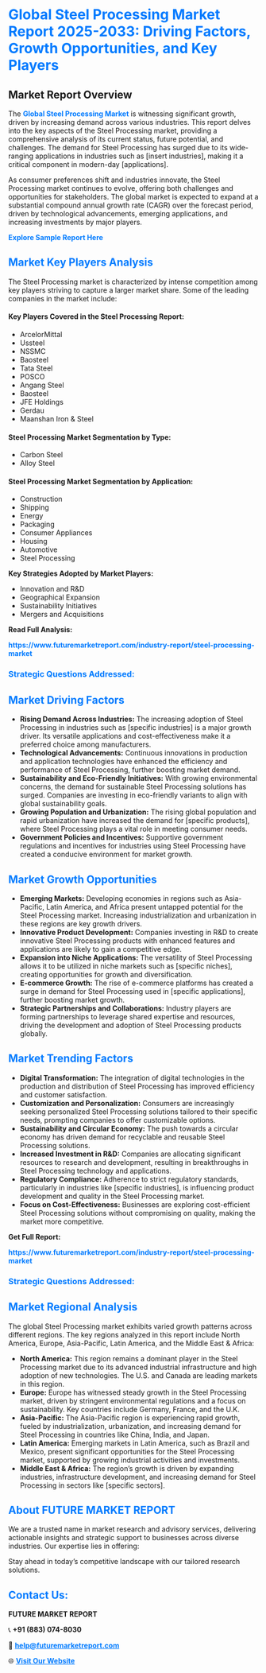 <h1 style="color: #007BFF;">Global Steel Processing Market Report 2025-2033: Driving Factors, Growth Opportunities, and Key Players</h1>

<section id="overview">
<h2>Market Report Overview</h2>
<p>The <a href="https://www.futuremarketreport.com/industry-report/steel-processing-market" style="color: #007BFF; text-decoration: none;"><strong>Global Steel Processing Market</strong></a> is witnessing significant growth, driven by increasing demand across various industries. This report delves into the key aspects of the Steel Processing market, providing a comprehensive analysis of its current status, future potential, and challenges. The demand for Steel Processing has surged due to its wide-ranging applications in industries such as [insert industries], making it a critical component in modern-day [applications].</p>
<p>As consumer preferences shift and industries innovate, the Steel Processing market continues to evolve, offering both challenges and opportunities for stakeholders. The global market is expected to expand at a substantial compound annual growth rate (CAGR) over the forecast period, driven by technological advancements, emerging applications, and increasing investments by major players.</p>
</section>

<section id="overview">
<p><a href="https://www.futuremarketreport.com/request-sample/reportId=128603" style="color: #007BFF; text-decoration: none;"><strong>Explore Sample Report Here</strong></a></p>
</section>

<section id="key-players">
<h2 style="color: #007BFF;">Market Key Players Analysis</h2>
<p>The Steel Processing market is characterized by intense competition among key players striving to capture a larger market share. Some of the leading companies in the market include:</p>
<h4>Key Players Covered in the Steel Processing Report:</h4>
<ul><li>ArcelorMittal</li><li>Ussteel</li><li>NSSMC</li><li>Baosteel</li><li>Tata Steel</li><li>POSCO</li><li>Angang Steel</li><li>Baosteel</li><li>JFE Holdings</li><li>Gerdau</li><li>Maanshan Iron &amp; Steel</li></ul>
<h4>Steel Processing Market Segmentation by Type:</h4>
<ul><li>Carbon Steel</li><li>Alloy Steel</li></ul>

<h4>Steel Processing Market Segmentation by Application:</h4>
<ul><li>Construction</li><li>Shipping</li><li>Energy</li><li>Packaging</li><li>Consumer Appliances</li><li>Housing</li><li>Automotive</li><li>Steel Processing</li></ul>
<p><strong>Key Strategies Adopted by Market Players:</strong></p>
<ul>
<li>Innovation and R&D</li>
<li>Geographical Expansion</li>
<li>Sustainability Initiatives</li>
<li>Mergers and Acquisitions</li>
</ul>
</section>

<section>
<p><strong>Read Full Analysis: </strong></p><a href="https://www.futuremarketreport.com/industry-report/steel-processing-market" style="color: #007BFF; text-decoration: none;"><strong>https://www.futuremarketreport.com/industry-report/steel-processing-market</strong></a>
<h3 style="color: #007BFF;">Strategic Questions Addressed:</h3>
</section>

<section id="driving-factors">
<h2 style="color: #007BFF;">Market Driving Factors</h2>
<ul>
<li><strong>Rising Demand Across Industries:</strong> The increasing adoption of Steel Processing in industries such as [specific industries] is a major growth driver. Its versatile applications and cost-effectiveness make it a preferred choice among manufacturers.</li>
<li><strong>Technological Advancements:</strong> Continuous innovations in production and application technologies have enhanced the efficiency and performance of Steel Processing, further boosting market demand.</li>
<li><strong>Sustainability and Eco-Friendly Initiatives:</strong> With growing environmental concerns, the demand for sustainable Steel Processing solutions has surged. Companies are investing in eco-friendly variants to align with global sustainability goals.</li>
<li><strong>Growing Population and Urbanization:</strong> The rising global population and rapid urbanization have increased the demand for [specific products], where Steel Processing plays a vital role in meeting consumer needs.</li>
<li><strong>Government Policies and Incentives:</strong> Supportive government regulations and incentives for industries using Steel Processing have created a conducive environment for market growth.</li>
</ul>
</section>

<section id="growth-opportunities">
<h2 style="color: #007BFF;">Market Growth Opportunities</h2>
<ul>
<li><strong>Emerging Markets:</strong> Developing economies in regions such as Asia-Pacific, Latin America, and Africa present untapped potential for the Steel Processing market. Increasing industrialization and urbanization in these regions are key growth drivers.</li>
<li><strong>Innovative Product Development:</strong> Companies investing in R&D to create innovative Steel Processing products with enhanced features and applications are likely to gain a competitive edge.</li>
<li><strong>Expansion into Niche Applications:</strong> The versatility of Steel Processing allows it to be utilized in niche markets such as [specific niches], creating opportunities for growth and diversification.</li>
<li><strong>E-commerce Growth:</strong> The rise of e-commerce platforms has created a surge in demand for Steel Processing used in [specific applications], further boosting market growth.</li>
<li><strong>Strategic Partnerships and Collaborations:</strong> Industry players are forming partnerships to leverage shared expertise and resources, driving the development and adoption of Steel Processing products globally.</li>
</ul>
</section>

<section id="trending-factors">
<h2 style="color: #007BFF;">Market Trending Factors</h2>
<ul>
<li><strong>Digital Transformation:</strong> The integration of digital technologies in the production and distribution of Steel Processing has improved efficiency and customer satisfaction.</li>
<li><strong>Customization and Personalization:</strong> Consumers are increasingly seeking personalized Steel Processing solutions tailored to their specific needs, prompting companies to offer customizable options.</li>
<li><strong>Sustainability and Circular Economy:</strong> The push towards a circular economy has driven demand for recyclable and reusable Steel Processing solutions.</li>
<li><strong>Increased Investment in R&D:</strong> Companies are allocating significant resources to research and development, resulting in breakthroughs in Steel Processing technology and applications.</li>
<li><strong>Regulatory Compliance:</strong> Adherence to strict regulatory standards, particularly in industries like [specific industries], is influencing product development and quality in the Steel Processing market.</li>
<li><strong>Focus on Cost-Effectiveness:</strong> Businesses are exploring cost-efficient Steel Processing solutions without compromising on quality, making the market more competitive.</li>
</ul>
</section>

<section>
<p><strong>Get Full Report: </strong></p><a href="https://www.futuremarketreport.com/industry-report/steel-processing-market" style="color: #007BFF; text-decoration: none;"><strong>https://www.futuremarketreport.com/industry-report/steel-processing-market</strong></a>
<h3 style="color: #007BFF;">Strategic Questions Addressed:</h3>
</section>


<section id="regional-analysis">
<h2 style="color: #007BFF;">Market Regional Analysis</h2>
<p>The global Steel Processing market exhibits varied growth patterns across different regions. The key regions analyzed in this report include North America, Europe, Asia-Pacific, Latin America, and the Middle East & Africa:</p>
<ul>
<li><strong>North America:</strong> This region remains a dominant player in the Steel Processing market due to its advanced industrial infrastructure and high adoption of new technologies. The U.S. and Canada are leading markets in this region.</li>
<li><strong>Europe:</strong> Europe has witnessed steady growth in the Steel Processing market, driven by stringent environmental regulations and a focus on sustainability. Key countries include Germany, France, and the U.K.</li>
<li><strong>Asia-Pacific:</strong> The Asia-Pacific region is experiencing rapid growth, fueled by industrialization, urbanization, and increasing demand for Steel Processing in countries like China, India, and Japan.</li>
<li><strong>Latin America:</strong> Emerging markets in Latin America, such as Brazil and Mexico, present significant opportunities for the Steel Processing market, supported by growing industrial activities and investments.</li>
<li><strong>Middle East & Africa:</strong> The region’s growth is driven by expanding industries, infrastructure development, and increasing demand for Steel Processing in sectors like [specific sectors].</li>
</ul>
</section>

<footer>
<h2 style="color: #007BFF;">About FUTURE MARKET REPORT</h2>
<p>We are a trusted name in market research and advisory services, delivering actionable insights and strategic support to businesses across diverse industries. Our expertise lies in offering:</p>

<p>Stay ahead in today’s competitive landscape with our tailored research solutions.</p>

<h2 style="color: #007BFF;">Contact Us:</h2>
<p><strong>FUTURE MARKET REPORT</strong></p>
<p>📞 <strong>+91 (883) 074-8030</strong></p>
<p>📧 <strong><a href="mailto:help@futuremarketreport.com" style="color: #007BFF;">help@futuremarketreport.com</a></strong></p>
<p>🌐 <strong><a href="https://www.futuremarketreport.com/" style="color: #007BFF;">Visit Our Website</a></strong></p>
</footer>